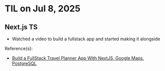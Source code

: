 # TIL on Jul 8, 2025
## Next.js TS 
- Watched a video to build a fullstack app and started making it alongside

Reference(s): 
- [Build a FullStack Travel Planner App With NextJS, Google Maps, PostgreSQL](https://youtu.be/j7Qu65rUcsY?si=ZLXzg3pI0_UZ0ZV4)